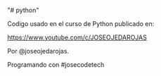 "# python"

Codigo usado en el curso de Python publicado en:

https://www.youtube.com/c/JOSEOJEDAROJAS

Por @joseojedarojas.

Programando con #josecodetech
